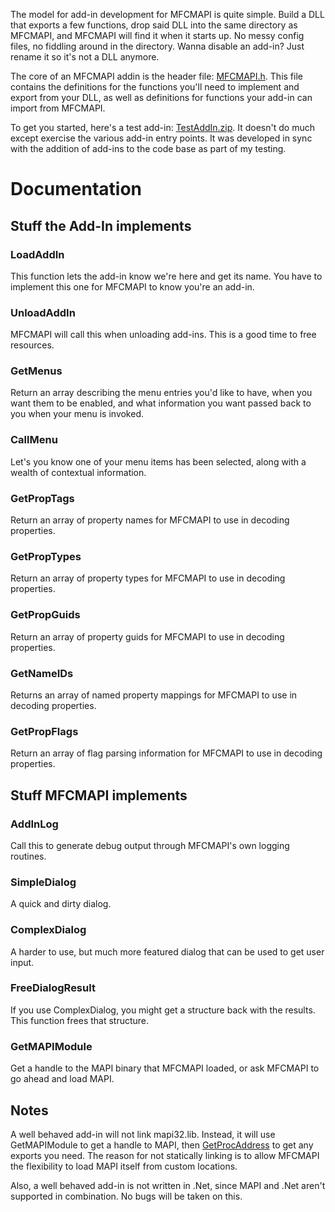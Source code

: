 The model for add-in development for MFCMAPI is quite simple. Build a DLL that exports a few functions, drop said DLL into the same directory as MFCMAPI, and MFCMAPI will find it when it starts up. No messy config files, no fiddling around in the directory. Wanna disable an add-in? Just rename it so it's not a DLL anymore.

The core of an MFCMAPI addin is the header file: [MFCMAPI.h](MFCMAPI.h). This file contains the definitions for the functions you'll need to implement and export from your DLL, as well as definitions for functions your add-in can import from MFCMAPI.

To get you started, here's a test add-in: [TestAddIn.zip](TestAddIn.zip). It doesn't do much except exercise the various add-in entry points. It was developed in sync with the addition of add-ins to the code base as part of my testing.

# Documentation
## Stuff the Add-In implements
### LoadAddIn
This function lets the add-in know we're here and get its name. You have to implement this one for MFCMAPI to know you're an add-in.

### UnloadAddIn
MFCMAPI will call this when unloading add-ins. This is a good time to free resources.

### GetMenus
Return an array describing the menu entries you'd like to have, when you want them to be enabled, and what information you want passed back to you when your menu is invoked.

### CallMenu
Let's you know one of your menu items has been selected, along with a wealth of contextual information.

### GetPropTags
Return an array of property names for MFCMAPI to use in decoding properties.

### GetPropTypes
Return an array of property types for MFCMAPI to use in decoding properties.

### GetPropGuids
Return an array of property guids for MFCMAPI to use in decoding properties.

### GetNameIDs
Returns an array of named property mappings for MFCMAPI to use in decoding properties.

### GetPropFlags
Return an array of flag parsing information for MFCMAPI to use in decoding properties.

## Stuff MFCMAPI implements
### AddInLog
Call this to generate debug output through MFCMAPI's own logging routines.

### SimpleDialog
A quick and dirty dialog.

### ComplexDialog
A harder to use, but much more featured dialog that can be used to get user input.

### FreeDialogResult
If you use ComplexDialog, you might get a structure back with the results. This function frees that structure.

### GetMAPIModule
Get a handle to the MAPI binary that MFCMAPI loaded, or ask MFCMAPI to go ahead and load MAPI.

## Notes
A well behaved add-in will not link mapi32.lib. Instead, it will use GetMAPIModule to get a handle to MAPI, then [GetProcAddress](http://msdn2.microsoft.com/en-us/library/ms683212.aspx) to get any exports you need. The reason for not statically linking is to allow MFCMAPI the flexibility to load MAPI itself from custom locations.

Also, a well behaved add-in is not written in .Net, since MAPI and .Net aren't supported in combination. No bugs will be taken on this.
